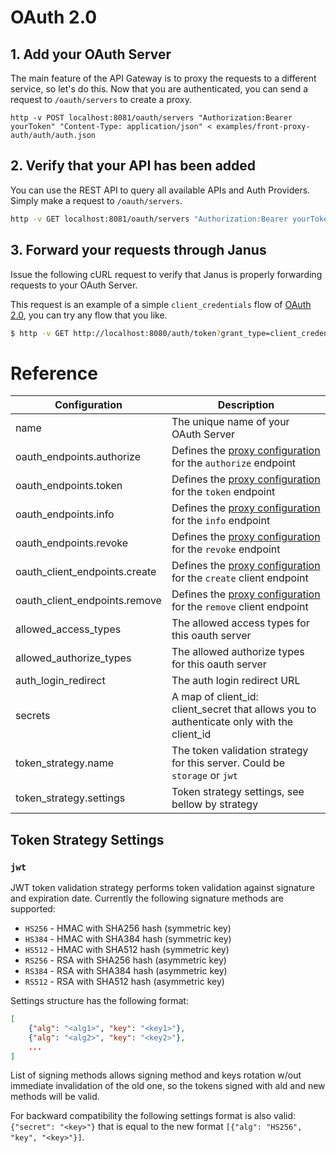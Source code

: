 # OAuth 2.0


## 1. Add your OAuth Server

The main feature of the API Gateway is to proxy the requests to a different service, so let's do this.
Now that you are authenticated, you can send a request to `/oauth/servers` to create a proxy.

```
http -v POST localhost:8081/oauth/servers "Authorization:Bearer yourToken" "Content-Type: application/json" < examples/front-proxy-auth/auth/auth.json
```

## 2. Verify that your API has been added

You can use the REST API to query all available APIs and Auth Providers. Simply make a request to `/oauth/servers`.

```bash
http -v GET localhost:8081/oauth/servers "Authorization:Bearer yourToken" "Content-Type: application/json"
```

## 3. Forward your requests through Janus

Issue the following cURL request to verify that Janus is properly forwarding
requests to your OAuth Server.

This request is an example of a simple `client_credentials` flow of [OAuth 2.0](), you can try any flow that you like.

```bash
$ http -v GET http://localhost:8080/auth/token?grant_type=client_credentials "Authorization: Basic YourBasicToken"
```

# Reference

| Configuration                 | Description                                                                               |
|-------------------------------|-------------------------------------------------------------------------------------------|
| name                          | The unique name of your OAuth Server                                                      |
| oauth_endpoints.authorize     | Defines the [proxy configuration](/docs/config/proxy.md) for the `authorize` endpoint     |
| oauth_endpoints.token         | Defines the [proxy configuration](/docs/config/proxy.md) for the `token` endpoint         |
| oauth_endpoints.info          | Defines the [proxy configuration](/docs/config/proxy.md) for the `info` endpoint          |
| oauth_endpoints.revoke        | Defines the [proxy configuration](/docs/config/proxy.md) for the `revoke` endpoint        |
| oauth_client_endpoints.create | Defines the [proxy configuration](/docs/config/proxy.md) for the `create` client endpoint |
| oauth_client_endpoints.remove | Defines the [proxy configuration](/docs/config/proxy.md) for the `remove` client endpoint |
| allowed_access_types          | The allowed access types for this oauth server                                            |
| allowed_authorize_types       | The allowed authorize types for this oauth server                                         |
| auth_login_redirect           | The auth login redirect URL                                                               |
| secrets                       | A map of client_id: client_secret that allows you to authenticate only with the client_id |
| token_strategy.name           | The token validation strategy for this server. Could be `storage` or `jwt`                |
| token_strategy.settings       | Token strategy settings, see bellow by strategy                                           |

## Token Strategy Settings

### `jwt`

JWT token validation strategy performs token validation against signature and expiration date. Currently the following
signature methods are supported:
 
* `HS256` - HMAC with SHA256 hash (symmetric key)
* `HS384` - HMAC with SHA384 hash (symmetric key)
* `HS512` - HMAC with SHA512 hash (symmetric key)
* `RS256` - RSA with SHA256 hash (asymmetric key)
* `RS384` - RSA with SHA384 hash (asymmetric key)
* `RS512` - RSA with SHA512 hash (asymmetric key)

Settings structure has the following format:

```json
[
    {"alg": "<alg1>", "key": "<key1>"},
    {"alg": "<alg2>", "key": "<key2>"},
    ...
]
```

List of signing methods allows signing method and keys rotation w/out immediate invalidation of the old one, so the
tokens signed with ald and new methods will be valid.

For backward compatibility the following settings format is also valid: `{"secret": "<key>"}` that is equal to the
new format `[{"alg": "HS256", "key", "<key>"}]`.
